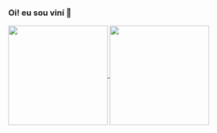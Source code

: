 ### Oi! eu sou viní 👋

<a href="#">
  <img height=200em align="center" src="https://github-readme-stats.vercel.app/api?username=nicius2&show_icons=true&theme=radical" />
</a>
<a href="#">
  <img height=200em align="center" src="https://github-readme-stats.vercel.app/api/top-langs?username=nicius2&layout=compact&langs_count-16&theme=radical" />
</a>
